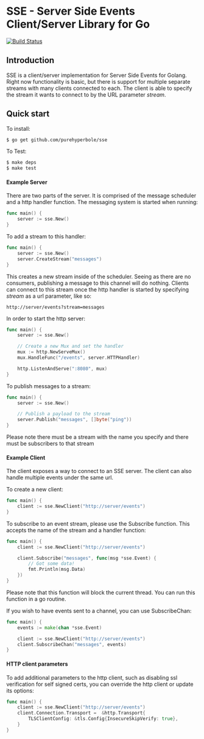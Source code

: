 # SSE - Server Side Events Client/Server Library for Go

[![Build Status](https://travis-ci.org/purehyperbole/sse.svg?branch=master)](https://travis-ci.org/purehyperbole/sse)

## Introduction

SSE is a client/server implementation for Server Side Events for Golang. Right now functionality is basic, but there is support for multiple separate streams with many clients connected to each. The client is able to specify the stream it wants to connect to by the URL parameter _stream_.


## Quick start

To install:

```sh
$ go get github.com/purehyperbole/sse
```

To Test:

```sh
$ make deps
$ make test
```

#### Example Server

There are two parts of the server. It is comprised of the message scheduler and a http handler function.
The messaging system is started when running:

```go
func main() {
    server := sse.New()
}
```

To add a stream to this handler:

```go
func main() {
    server := sse.New()
    server.CreateStream("messages")
}
```

This creates a new stream inside of the scheduler. Seeing as there are no consumers, publishing a message to this channel will do nothing.
Clients can connect to this stream once the http handler is started by specifying _stream_ as a url parameter, like so:

```
http://server/events?stream=messages
```


In order to start the http server:

```go
func main() {
    server := sse.New()

    // Create a new Mux and set the handler
	mux := http.NewServeMux()
	mux.HandleFunc("/events", server.HTTPHandler)

	http.ListenAndServe(":8080", mux)
}
```

To publish messages to a stream:

```go
func main() {
    server := sse.New()

    // Publish a payload to the stream
    server.Publish("messages", []byte("ping"))
}
```

Please note there must be a stream with the name you specify and there must be subscribers to that stream


#### Example Client

The client exposes a way to connect to an SSE server. The client can also handle multiple events under the same url.

To create a new client:

```go
func main() {
    client := sse.NewClient("http://server/events")
}
```

To subscribe to an event stream, please use the Subscribe function. This accepts the name of the stream and a handler function:

```go
func main() {
    client := sse.NewClient("http://server/events")

    client.Subscribe("messages", func(msg *sse.Event) {
        // Got some data!
        fmt.Println(msg.Data)
    })
}
```

Please note that this function will block the current thread. You can run this function in a go routine.

If you wish to have events sent to a channel, you can use SubscribeChan:

```go
func main() {
    events := make(chan *sse.Event)

    client := sse.NewClient("http://server/events")
    client.SubscribeChan("messages", events)
}
```

#### HTTP client parameters

To add additional parameters to the http client, such as disabling ssl verification for self signed certs, you can override the http client or update its options:

```go
func main() {
    client := sse.NewClient("http://server/events")
    client.Connection.Transport =  &http.Transport{
		TLSClientConfig: &tls.Config{InsecureSkipVerify: true},
	}
}
```
